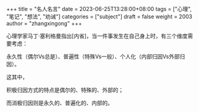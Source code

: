 +++
title = "名人名言"
date = 2023-06-25T13:28:00+08:00
tags = ["心理", "笔记", "想法", "劝诫"]
categories = ["subject"]
draft = false
weight = 2003
author = "zhangxingong"
+++

心理学家马丁·塞利格曼指出[内省]，当一件事发生在自己身上时，有三个维度需要考虑：

永久性（偶尔Vs总是）、普遍性（特殊Vs一般）、个人化（内部归因Vs外部归因）。

这其中，

积极归因方式的特点是偶尔的、特殊的、外部的；

而消极归因则是永久的、普遍化的、内部的。
